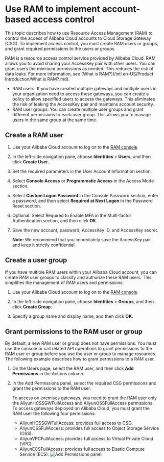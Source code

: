 # Use RAM to implement account-based access control

This topic describes how to use Resource Access Management \(RAM\) to control the access of Alibaba Cloud accounts to Cloud Storage Gateway \(CSG\). To implement access control, you must create RAM users or groups, and grant required permissions to the users or groups.

RAM is a resource access control service provided by Alibaba Cloud. RAM allows you to avoid sharing your AccessKey pair with other users. You can grant users the minimum permissions as needed. This reduces the risk of data leaks. For more information, see [What is RAM?](/intl.en-US/Product Introduction/What is RAM?.md).

-   RAM users: If you have created multiple gateways and multiple users in your organization need to access these gateways, you can create a policy to allow specified users to access the gateways. This eliminates the risk of leaking the AccessKey pair and maintains account security.
-   RAM user groups: You can create multiple user groups and grant different permissions to each user group. This allows you to manage users in the same group at the same time.

## Create a RAM user

1.  Use your Alibaba Cloud account to log on to the [RAM console](https://ram.console.aliyun.com/overview).

2.  In the left-side navigation pane, choose **Identities** \> **Users**, and then click **Create User**.

3.  Set the required parameters in the User Account Information section.

4.  Select **Console Access** or **Programmatic Access** in the Access Mode section.

5.  Select **Custom Logon Password** in the Console Password section, enter a password, and then select **Required at Next Logon** in the Password Reset section.

6.  Optional. Select Required to Enable MFA in the Multi-factor Authentication section, and then click **OK**.

7.  Save the new account, password, AccessKey ID, and AccessKey secret.

    **Note:** We recommend that you immediately save the AccessKey pair and keep it strictly confidential.


## Create a user group

If you have multiple RAM users within your Alibaba Cloud account, you can create RAM user groups to classify and authorize these RAM users. This simplifies the management of RAM users and permissions.

1.  Use your Alibaba Cloud account to log on to the [RAM console](https://ram.console.aliyun.com/overview).

2.  In the left-side navigation pane, choose **Identities** \> **Groups**, and then click **Create Group**.

3.  Specify a group name and display name, and then click **OK**.


## Grant permissions to the RAM user or group

By default, a new RAM user or group does not have permissions. You must use the console or call related API operations to grant permissions to the RAM user or group before you use the user or group to manage resources. The following example describes how to grant permissions to a RAM user.

1.  On the Users page, select the RAM user, and then click **Add Permissions** in the Actions column.

2.  In the Add Permissions panel, select the required CSG permissions and grant the permissions to the RAM user.

    To access on-premises gateways, you need to grant the RAM user only the AliyunHCSSGWFullAccess and AliyunOSSFullAccess permissions. To access gateways deployed on Alibaba Cloud, you must grant the RAM user the following four permissions:

    -   AliyunHCSSGWFullAccess: provides full access to CSG.
    -   AliyunOSSFullAccess: provides full access to Object Storage Service \(OSS\).
    -   AliyunVPCFullAccess: provides full access to Virtual Private Cloud \(VPC\).
    -   AliyunECSFullAccess: provides full access to Elastic Compute Service \(ECS\).
    ![Add Permissions panel](../images/p58687.png)


